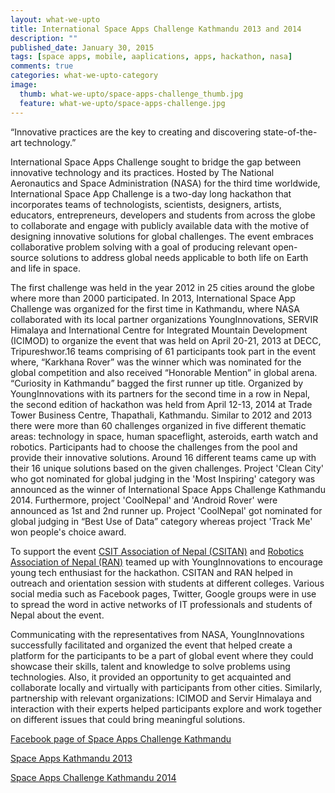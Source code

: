 ```yaml
---
layout: what-we-upto 
title: International Space Apps Challenge Kathmandu 2013 and 2014
description: ""
published_date: January 30, 2015
tags: [space apps, mobile, aaplications, apps, hackathon, nasa]
comments: true
categories: what-we-upto-category
image:
  thumb: what-we-upto/space-apps-challenge_thumb.jpg
  feature: what-we-upto/space-apps-challenge.jpg
---
```


“Innovative practices are the key to creating and discovering state-of-the-art technology.”

International Space Apps Challenge sought to bridge the gap between innovative technology and its practices. Hosted by The National Aeronautics and Space Administration (NASA) for the third time worldwide, International Space App Challenge is a two-day long hackathon that incorporates teams of technologists, scientists, designers, artists, educators, entrepreneurs, developers and students from across the globe to collaborate and engage with publicly available data with the motive of designing innovative solutions for global challenges. The event embraces collaborative problem solving with a goal of producing relevant open-source solutions to address global needs applicable to both life on Earth and life in space.

The first challenge was held in the year 2012 in 25 cities around the globe where more than 2000 participated. In 2013, International Space App Challenge was organized for the first time in Kathmandu, where NASA collaborated with its local partner organizations YoungInnovations, SERVIR Himalaya and International Centre for Integrated Mountain Development (ICIMOD) to organize the event that was held on April 20-21, 2013 at DECC, Tripureshwor.16 teams comprising of 61 participants took part in the event where, “Karkhana Rover” was the winner which was nominated for the global competition and also received “Honorable Mention” in global arena. “Curiosity in Kathmandu” bagged the first runner up title. Organized by YoungInnovations with its partners for the second time in a row in Nepal, the second edition of hackathon was held from April 12-13, 2014 at Trade Tower Business Centre, Thapathali, Kathmandu. Similar to 2012 and 2013 there were more than 60 challenges organized in five different thematic areas: technology in space, human spaceflight, asteroids, earth watch and robotics. Participants had to choose the challenges from the pool and provide their innovative solutions. Around 16 different teams came up with their 16 unique solutions based on the given challenges.  Project 'Clean City' who got nominated for global judging in the 'Most Inspiring' category was announced as the winner of International Space Apps Challenge Kathmandu 2014. Furthermore, project 'CoolNepal' and 'Android Rover' were announced as 1st and 2nd runner up. Project 'CoolNepal' got nominated for global judging in “Best Use of Data” category whereas project 'Track Me' won people's choice award.

To support the event [CSIT Association of Nepal (CSITAN)](http://www.csitnepal.com/) and [Robotics Association of Nepal (RAN)](http://ran.org.np/)  teamed up with YoungInnovations to encourage young tech enthusiast for the hackathon. CSITAN and RAN helped in outreach and orientation session with students at different colleges. Various social media such as Facebook pages, Twitter, Google groups were in use to spread the word in active networks of IT professionals and students of Nepal about the event.

Communicating with the representatives from NASA, YoungInnovations successfully facilitated and organized the event that helped create a platform for the participants to be a part of global event where they could showcase their skills, talent and knowledge to solve problems using technologies. Also, it provided an opportunity to get acquainted and collaborate locally and virtually with participants from other cities. Similarly, partnership with relevant organizations: ICIMOD and Servir Himalaya and interaction with their experts helped participants explore and work together on different issues that could bring meaningful solutions. 

[Facebook page of Space Apps Challenge Kathmandu](https://www.facebook.com/spaceappsktm)

[Space Apps Kathmandu 2013](https://2013.spaceappschallenge.org/location/kathmandu/)

[Space Apps Challenge Kathmandu 2014](https://2014.spaceappschallenge.org/location/kathmandu/)
